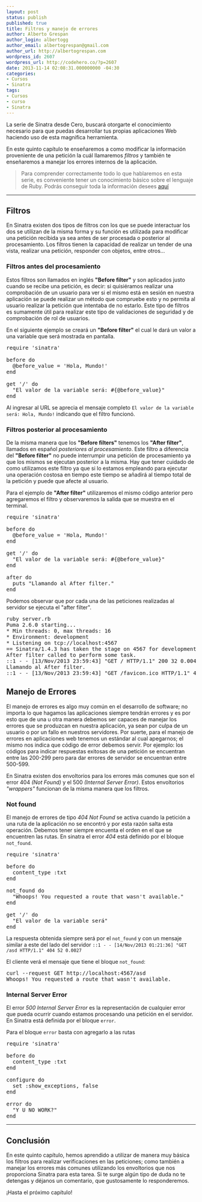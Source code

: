 ```yaml
---
layout: post
status: publish
published: true
title: Filtros y manejo de errores
author: Alberto Grespan
author_login: albertogg
author_email: albertogrespan@gmail.com
author_url: http://albertogrespan.com
wordpress_id: 2607
wordpress_url: http://codehero.co/?p=2607
date: 2013-11-14 02:08:31.000000000 -04:30
categories:
- Cursos
- Sinatra
tags:
- Cursos
- curso
- Sinatra
---
```

<p>La serie de Sinatra desde Cero, buscará otorgarte el conocimiento necesario para que puedas desarrollar tus propias aplicaciones Web haciendo uso de esta magnifica herramienta.</p>

<p>En este quinto capítulo te enseñaremos a como modificar la información proveniente de una petición la cuál llamaremos <em>filtros</em> y también te enseñaremos a manejar los errores internos de la aplicación.</p>

<blockquote>
  <p>Para comprender correctamente todo lo que hablaremos en esta serie, es conveniente tener un conocimiento básico sobre el lenguaje de Ruby. Podrás conseguir toda la información desees <a href="http://codehero.co/category/tutoriales/ruby/">aquí</a></p>
</blockquote>

<hr />

<h2>Filtros</h2>

<p>En Sinatra existen dos tipos de filtros con los que se puede interactuar los dos se utilizan de la misma forma y su función es utilizada para modificar una petición recibida ya sea antes de ser procesada o posterior al procesamiento. Los filtros tienen la capacidad de realizar un tender de una vista, realizar una petición, responder con objetos, entre otros...</p>

<h3>Filtros antes del procesamiento</h3>

<p>Estos filtros son llamados en inglés <strong>"Before filter"</strong> y son aplicados justo cuando se recibe una petición, es decir: si quisiéramos realizar una comprobación de un usuario para ver si el mismo está en sesión en nuestra aplicación se puede realizar un método que compruebe esto y no permita al usuario realizar la petición que intentaba de no estarlo. Este tipo de filtros es sumamente útil para realizar este tipo de validaciones de seguridad y de comprobación de rol de usuarios.</p>

<p>En el siguiente ejemplo se creará un <strong>"Before filter"</strong> el cual le dará un valor a una variable que será mostrada en pantalla.</p>

<pre>require 'sinatra'

before do
  @before_value = 'Hola, Mundo!'
end

get '/' do
  "El valor de la variable será: #{@before_value}"
end
</pre>

<p>Al ingresar al URL se aprecia el mensaje completo <code>El valor de la variable será: Hola, Mundo!</code> indicando que el filtro funcionó.</p>

<h3>Filtros posterior al procesamiento</h3>

<p>De la misma manera que los <strong>"Before filters"</strong> tenemos los <strong>"After filter"</strong>, llamados en español <em>posteriores al procesamiento</em>. Este filtro a diferencia del <strong>"Before filter"</strong> no puede interrumpir una petición de procesamiento ya que los mismos se ejecutan posterior a la misma. Hay que tener cuidado de como utilizamos este filtro ya que si lo estamos empleando para ejecutar una operación costosa en tiempo este tiempo se añadirá al tiempo total de la petición y puede que afecte al usuario.</p>

<p>Para el ejemplo de <strong>"After filter"</strong> utilizaremos el mismo código anterior pero agregaremos el filtro y observaremos la salida que se muestra en el terminal.</p>

<pre>require 'sinatra'

before do
  @before_value = 'Hola, Mundo!'
end

get '/' do
  "El valor de la variable será: #{@before_value}"
end

after do
  puts "Llamando al After filter."
end
</pre>

<p>Podemos observar que por cada una de las peticiones realizadas al servidor se ejecuta el "after filter".</p>

<pre>ruby server.rb
Puma 2.6.0 starting...
* Min threads: 0, max threads: 16
* Environment: development
* Listening on tcp://localhost:4567
== Sinatra/1.4.3 has taken the stage on 4567 for development with backup from Puma
After filter called to perform some task.
::1 - - [13/Nov/2013 23:59:43] "GET / HTTP/1.1" 200 32 0.0040
Llamando al After filter.
::1 - - [13/Nov/2013 23:59:43] "GET /favicon.ico HTTP/1.1" 404 448 0.0010
</pre>

<h2>Manejo de Errores</h2>

<p>El manejo de errores es algo muy común en el desarrollo de software; no importa lo que hagamos las aplicaciones siempre tendrán errores y es por esto que de una u otra manera debemos ser capaces de manejar los errores que se produzcan en nuestra aplicación, ya sean por culpa de un usuario o por un fallo en nuestros servidores. Por suerte, para el manejo de errores en aplicaciones web tenemos un estándar al cual apegarnos; el mismo nos indica que código de error debemos servir. Por ejemplo: los códigos para indicar respuestas exitosas de una petición se encuentran entre las 200-299 pero para dar errores de servidor se encuentran entre 500-599.</p>

<p>En Sinatra existen dos envoltorios para los errores más comunes que son el error 404 <em>(Not Found)</em> y el 500 <em>(Internal Server Error)</em>. Estos envoltorios <em>"wrappers"</em> funcionan de la misma manera que los filtros.</p>

<h3>Not found</h3>

<p>El manejo de errores de tipo <em>404 Not Found</em> se activa cuando la petición a una ruta de la aplicación no se encontró y por esta razón salta esta operación. Debemos tener siempre encuenta el orden en el que se encuentren las rutas. En sinatra el error <em>404</em> está definido por el bloque <code>not_found</code>.</p>

<pre>require 'sinatra'

before do
  content_type :txt
end

not_found do
  "Whoops! You requested a route that wasn't available."
end

get '/' do
  "El valor de la variable será"
end
</pre>

<p>La respuesta obtenida siempre será por el <code>not_found</code> y con un mensaje similar a este del lado del servidor <code>::1 - - [14/Nov/2013 01:21:36] "GET /asd HTTP/1.1" 404 52 0.0027</code></p>

<p>El cliente verá el mensaje que tiene el bloque <code>not_found</code>:</p>

<pre>curl --request GET http://localhost:4567/asd
Whoops! You requested a route that wasn't available.
</pre>

<h3>Internal Server Error</h3>

<p>El error <em>500 Internal Server Error</em> es la representación de cualquier error que pueda ocurrir cuando estamos procesando una petición en el servidor. En Sinatra está definida por el bloque <code>error</code>.</p>

<p>Para el bloque <code>error</code> basta con agregarlo a las rutas</p>

<pre>require 'sinatra'

before do 
  content_type :txt
end

configure do
  set :show_exceptions, false
end

error do
  "Y U NO WORK?"
end
</pre>

<hr />

<h2>Conclusión</h2>

<p>En este quinto capítulo, hemos aprendido a utilizar de manera muy básica los filtros para realizar verificaciones en las peticiones; como también a manejar los errores más comunes utilizando los envoltorios que nos proporciona Sinatra para esta tarea. Si te surge algún tipo de duda no te detengas y déjanos un comentario, que gustosamente lo responderemos.</p>

<p>¡Hasta el próximo capítulo!</p>

